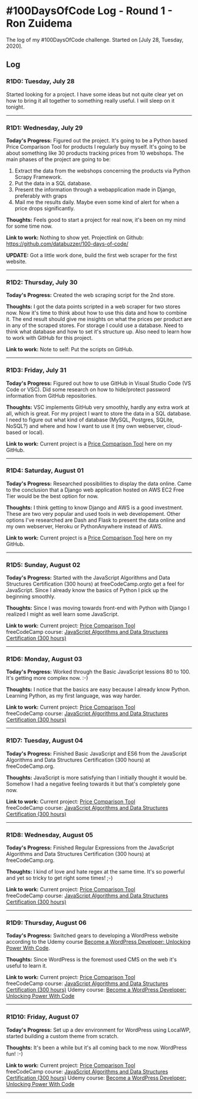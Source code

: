 # #100DaysOfCode Log - Round 1 - Ron Zuidema

The log of my #100DaysOfCode challenge. Started on [July 28, Tuesday, 2020].

## Log

### R1D0: Tuesday, July 28
Started looking for a project. I have some ideas but not quite clear yet on how to bring it all together to something really useful. I will sleep on it tonight.  

---
### R1D1: Wednesday, July 29
**Today's Progress:** Figured out the project. It's going to be a Python based Price Comparison Tool for products I regularly buy myself. It's going to be about something like 30 products tracking prices from 10 webshops. The main phases of the project are going to be:
1. Extract the data from the webshops concerning the products via Python Scrapy Framework.
2. Put the data in a SQL database.
3. Present the information through a webapplication made in Django, preferably with graps
4. Mail me the results daily. Maybe even some kind of alert for when a price drops significantly.

**Thoughts:** Feels good to start a project for real now, it's been on my mind for some time now.

**Link to work:** Nothing to show yet. Projectlink on Github: https://github.com/databuzzer/100-days-of-code/

**UPDATE:** Got a little work done, build the first web scraper for the first website.  

---
### R1D2: Thursday, July 30
**Today's Progress:** Created the web scraping script for the 2nd store.

**Thoughts:** I got the data points scripted in a web scraper for two stores now. Now it's time to think about how to use this data and how to combine it. The end result should give me insights on what the prices per product are in any of the scraped stores. For storage I could use a database. Need to think what database and how to set it's structure up. Also need to learn how to work with GitHub for this project.

**Link to work:** Note to self: Put the scripts on GitHub.  

---
### R1D3: Friday, July 31
**Today's Progress:** Figured out how to use GitHub in Visual Studio Code (VS Code or VSC). Did some research on how to hide/protect password information from GitHub
repositories.

**Thoughts:** VSC implements GitHub very smoothly, hardly any extra work at all, which is great. For my project I want to store the data in a SQL database. I need to figure
out what kind of database (MySQL, Postgres, SQLite, NoSQL?) and where and how I want to use it (my own webserver, cloud-based or local).

**Link to work:** Current project is a [Price Comparison Tool](https://github.com/databuzzer/price_comparison_tool) here on my GitHub.  

---
### R1D4: Saturday, August 01
**Today's Progress:** Researched possibilities to display the data online. Came to the conclusion that a Django web application hosted on AWS EC2 Free Tier would be the best option for now. 

**Thoughts:** I think getting to know Django and AWS is a good investment. These are two very popular and used tools in web developement. Other options I've researched are Dash and Flask to present the data online and my own webserver, Heroku or PythonAnywhere instead of AWS.

**Link to work:** Current project is a [Price Comparison Tool](https://github.com/databuzzer/price_comparison_tool) here on my GitHub.  

---
### R1D5: Sunday, August 02
**Today's Progress:** Started with the JavaScript Algorithms and Data Structures Certification (300 hours) at freeCodeCamp.orgto get a feel for JavaScript. Since I already know the basics of Python I pick up the beginning smoothly.

**Thoughts:** Since I was moving towards front-end with Python with Django I realized I might as well learn some JavaScript.

**Link to work:** Current project: [Price Comparison Tool](https://github.com/databuzzer/price_comparison_tool)  
freeCodeCamp course: [JavaScript Algorithms and Data Structures Certification (300 hours)](https://www.freecodecamp.org/learn)

---
### R1D6: Monday, August 03
**Today's Progress:** Worked through the Basic JavaScript lessions 80 to 100. It's getting more complex now. :-)    

**Thoughts:** I notice that the basics are easy because I already know Python. Learning Python, as my first language, was way harder.

**Link to work:** Current project: [Price Comparison Tool](https://github.com/databuzzer/price_comparison_tool)  
freeCodeCamp course: [JavaScript Algorithms and Data Structures Certification (300 hours)](https://www.freecodecamp.org/learn)

---
### R1D7: Tuesday, August 04
**Today's Progress:** Finished Basic JavaScript and ES6 from the JavaScript Algorithms and Data Structures Certification (300 hours) at freeCodeCamp.org.

**Thoughts:** JavaScript is more satisfying than I initially thought it would be. Somehow I had a negative feeling towards it but that's completely gone now.

**Link to work:** Current project: [Price Comparison Tool](https://github.com/databuzzer/price_comparison_tool)  
freeCodeCamp course: [JavaScript Algorithms and Data Structures Certification (300 hours)](https://www.freecodecamp.org/learn)

---
### R1D8: Wednesday, August 05
**Today's Progress:** Finished Regular Expressions from the JavaScript Algorithms and Data Structures Certification (300 hours) at freeCodeCamp.org.

**Thoughts:** I kind of love and hate regex at the same time. It's so powerful and yet so tricky to get right some times! ;-)

**Link to work:** Current project: [Price Comparison Tool](https://github.com/databuzzer/price_comparison_tool)  
freeCodeCamp course: [JavaScript Algorithms and Data Structures Certification (300 hours)](https://www.freecodecamp.org/learn)

---
### R1D9: Thursday, August 06
**Today's Progress:** Switched gears to developing a WordPress website according to the Udemy course [Become a WordPress Developer: Unlocking Power With Code](https://www.udemy.com/course/become-a-wordpress-developer-php-javascript/).

**Thoughts:** Since WordPress is the foremost used CMS on the web it's useful to learn it.

**Link to work:** Current project: [Price Comparison Tool](https://github.com/databuzzer/price_comparison_tool)  
freeCodeCamp course: [JavaScript Algorithms and Data Structures Certification (300 hours)](https://www.freecodecamp.org/learn)
Udemy course: [Become a WordPress Developer: Unlocking Power With Code](https://www.udemy.com/course/become-a-wordpress-developer-php-javascript/)

---
### R1D10: Friday, August 07
**Today's Progress:** Set up a dev environment for WordPress using LocalWP, started building a custom theme from scratch.

**Thoughts:** It's been a while but it's all coming back to me now. WordPress fun! :-)

**Link to work:** Current project: [Price Comparison Tool](https://github.com/databuzzer/price_comparison_tool)  
freeCodeCamp course: [JavaScript Algorithms and Data Structures Certification (300 hours)](https://www.freecodecamp.org/learn)
Udemy course: [Become a WordPress Developer: Unlocking Power With Code](https://www.udemy.com/course/become-a-wordpress-developer-php-javascript/)

---
